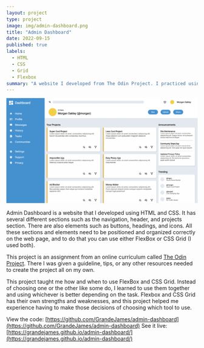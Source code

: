 ```yaml
---
layout: project
type: project
image: img/admin-dashboard.png
title: "Admin Dashboard"
date: 2022-09-15
published: true
labels:
  - HTML
  - CSS
  - Grid
  - Flexbox
summary: "A website I developed from The Odin Project. I practiced using FlexBox, CSS Grid, and more."
---
```


<img class="img-fluid" src="../img/admin-dashboard-full.png">

Admin Dashboard is a website that I developed using HTML and CSS. It has several different sections such as the navigation, header, and projects section. There are also elements such as buttons, headings, and icons. All these sections and elements need to be positioned and organized correctly on the web page, and to do that you can use either FlexBox or CSS Grid (I used both).
 
This project is an assignment from an online curriculum called [The Odin Project](https://www.theodinproject.com/). There I was given a guideline, tips, or any other resources needed to create the project all on my own.

This project taught me how and when to use FlexBox and CSS Grid. Instead of choosing one or the other like some do, I learned to use them together and using whichever is better depending on the task. Flexbox and CSS Grid has their own strengths and weaknesses, and this project helped me experience having to make those decisions of choosing which tool to use.

View the code: [https://github.com/GrandeJames/admin-dashboard](https://github.com/GrandeJames/admin-dashboard)
See it live: [https://grandejames.github.io/admin-dashboard/](https://grandejames.github.io/admin-dashboard/)
